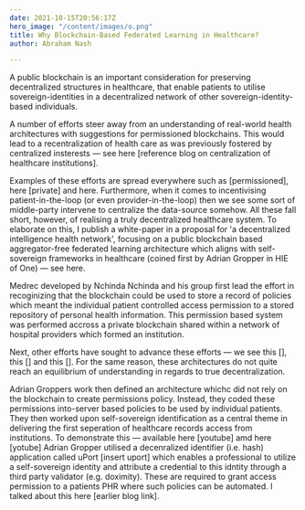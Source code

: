```yaml
---
date: 2021-10-15T20:56:17Z
hero_image: "/content/images/o.png"
title: Why Blockchain-Based Federated Learning in Healthcare?
author: Abraham Nash

---
```

A public blockchain is an important consideration for preserving decentralized structures in healthcare, that enable patients to utilise sovereign-identities in a decentralized network of other sovereign-identity-based individuals.

A number of efforts steer away from an understanding of real-world health architectures with suggestions for permissioned blockchains. This would lead to a recentralization of health care as was previously fostered by centralized insterests — see here \[reference blog on centralization of healthcare institutions\].

Examples of these efforts are spread everywhere such as \[permissioned\], here \[private\] and here. Furthermore, when it comes to incentivising patient-in-the-loop (or even provider-in-the-loop) then we see some sort of middle-party intervene to centralize the data-source somehow. All these fall short, however, of realising a truly decentralized healthcare system. To elaborate on this, I publish a white-paper in a proposal for 'a decentralized intelligence health network', focusing on a public blockchain based aggregator-free federated learning architecture which aligns with self-sovereign frameworks in healthcare (coined first by Adrian Gropper in HIE of One) — see here.

Medrec developed by Nchinda Nchinda and his group first lead the effort in recoginizing that the blockchain could be used to store a record of policies which meant the individual patient controlled access permission to a stored repository of personal health information. This permission based system was performed accross a private blockchain shared within a network of hospital providers which formed an institution.

Next, other efforts have sought to advance these efforts — we see this \[\], this \[\] and this \[\]. For the same reason, these architectures do not quite reach an equilibrium of understanding in regards to true decentralization.

Adrian Groppers work then defined an architecture whichc did not rely on the blockchain to create permissions policy. Instead, they coded these permissions into-server based policies to be used by individual patients. They then worked upon self-sovereign identification as a central theme in delivering the first seperation of healthcare records access from institutions. To demonstrate this — available here \[youtube\] amd here \[yotube\] Adrian Gropper utilised a decenralized identifier (i.e. hash) application called uPort \[insert uport\] which enables a professional to utilize a self-sovereign identity and attribute a credential to this idntity through a third party validator (e.g. doximity). These are required to grant access permission to a patients PHR where such policies can be automated. I talked about this here \[earlier blog link\].